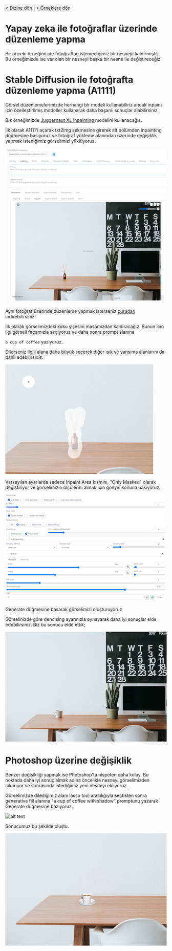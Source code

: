 <a href="/">< Dizine dön</a> | <a href="/ornekler">< Örneklere dön</a>

# Yapay zeka ile fotoğraflar üzerinde düzenleme yapma

Bir önceki örneğimizde fotoğraftan istemediğimiz bir nesneyi kaldırmıştık. Bu örneğimizde ise var olan bir nesneyi başka bir nesne ile değiştireceğiz.

# Stable Diffusion ile fotoğrafta düzenleme yapma (A1111)

Görsel düzenlemelerimizde herhangi bir modeli kullanabiliriz ancak inpaint için özelleştirilmiş modeller kullanarak daha başarılı sonuçlar alabilirsiniz. 

Biz örneğimizde [Juggernaut XL Inpainting ](https://civitai.com/models/403361/juggernaut-xl-inpainting) modelini kullanacağız. 

İlk olarak A1111'i açarak txt2img sekmesine girerek alt bölümden inpainting düğmesine basıyoruz ve fotoğraf yükleme alanından üzerinde değişiklik yapmak istediğimiz görselimizi yüklüyoruz.

![alt text](/gorseller/fotograf-nesne-cikarma-1.png)

Aynı fotoğraf üzerinde düzenleme yapmak isterseniz [buradan](https://pixabay.com/photos/apple-computer-browser-business-2568755/) indirebilirsiniz.

İlk olarak görselimizdeki koku şişesini masamızdan kaldıracağız. Bunun için ilgi görseli fırçamızla seçiyoruz ve daha sonra prompt alanına 


`a cup of coffee` yazıyoruz.

Dilerseniz ilgili alana daha büyük seçerek diğer ışık ve yansıma alanlarını da dahil edebilirsiniz.

![alt text](/gorseller/fotograf-nesne-cikarma-2.png)

Varsayılan ayarlarda sadece Inpaint Area kısmını, "Only Masked" olarak değiştiriyor ve görselimizin ölçülerini almak için gönye ikonuna basıyoruz.

![alt text](/gorseller/fotofraf-duzenleme-yapma-1.png)

Generate düğmesine basarak görselimizi oluşturuyoruz

Görselinizde göre denoising ayarınızla oynayarak daha iyi sonuçlar elde edebilirsiniz. Biz bu sonucu elde ettik;

![alt text](../gorseller/fotograf-duzenleme-sonuc-1.png)


# Photoshop üzerine değişiklik

Benzer değişikliği yapmak ise Photoshop'ta nispeten daha kolay. Bu noktada daha iyi sonuç almak adına öncelikle nesneyi görselimizden çıkarıyor ve sonrasında istediğimiz yeni nesneyi ekliyoruz.

Görselimizde dilediğimiz alanı lasso tool aracılığıyla seçtikten sonra generative fill alanına "a cup of coffee with shadow" promptunu yazarak Generate düğmesine bazıyoruz.


![alt text](/gorseller/fotofraf-duzenleme-yapma-2.png)

Sonucumuz bu şekilde oluştu.

![alt text](../gorseller/fotograf-duzenleme-sonuc-2.png)















